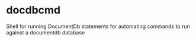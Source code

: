 # docdbcmd
Shell for running DocumentDb statements for automating commands to run against a documentdb database
